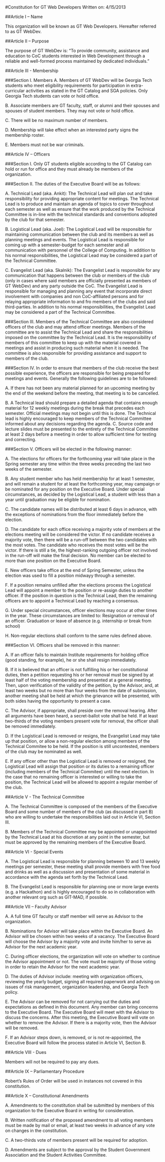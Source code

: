 #Constitution for GT Web Developers
Written on: 4/15/2013

##Article I – Name 

This organization will be known as GT Web Developers.  Hereafter referred to as GT WebDev.

##Article II – Purpose

The purpose of GT WebDev is:
“To provide community, assistance and education to CoC students interested in Web Development through a reliable and well-formed process maintained by dedicated individuals.”

##Article III - Membership

###Section I. Members
A. Members of GT WebDev will be Georgia Tech students who meet eligibility requirements for participation in extra-curricular activities as stated in the GT Catalog and SGA policies. Only Georgia Tech students can vote or hold office. 

B. Associate members are GT faculty, staff, or alumni and their spouses and spouses of student members. They may not vote or hold office.

C. There will be no maximum number of members.

D. Membership will take effect when an interested party signs the membership roster. 

E. Members must not be war criminals.

##Article IV – Officers

###Section I. 
Only GT students eligible according to the GT Catalog can hold or run for office and they must already be members of the organization.

###Section II. The duties of the Executive Board will be as follows:

A. Technical Lead (aka. Ankit): The Technical Lead will plan out and take responsibility for providing appropriate content for meetings. The Technical Lead is to produce and maintain an agenda of topics to cover throughout each semester as well as ensure that the work produced by the Technical Committee is in-line with the technical standards and conventions adopted by the club for that semester.

B. Logistical Lead (aka. Joel): The Logistical Lead will be responsible for maintaining communication between the club and its members as well as planning meetings and events. The Logistical Lead is responsible for coming up with a semester-budget for each semester and all communication with personnel of the College of Computing. In addition to his normal responsibilities, the Logistical Lead may be considered a part of the Technical Committee.

C. Evangelist Lead (aka. Skalnik): The Evangelist Lead is responsible for any communication that happens between the club or members of the club (only in cases where said members are officially presented as members of GT WebDev) and any party outside the CoC. The Evangelist Lead is responsible for managing and planning any event that incorporate direct involvement with companies and non CoC-affiliated persons and for relaying appropriate information to and fro members of the clubs and said third-parties. In addition to his normal responsibilities, the Evangelist Lead may be considered a part of the Technical Committee.

###Section III. 
Members of the Technical Committee are also considered officers of the club and may attend officer meetings. Members of the committee are to assist the Technical Lead and share the responsibilities imposed on the committee by the Technical Lead. It is the responsibility of members of this committee to keep up with the material covered in meetings and assist in producing such material when it is needed. The committee is also responsible for providing assistance and support to members of the club.

###Section IV. 
In order to ensure that members of the club receive the best possible experience, the officers are responsible for being prepared for meetings and events. Generally the following guidelines are to be followed:

A. If there has not been any material planned for an upcoming meeting by the end of the weekend before the meeting, that meeting is to be cancelled.

B. A Technical lead should prepare a detailed agenda that contains enough material for 12 weekly meetings during the break that precedes each semester. Official meetings may not begin until this is done. The Technical lead is highly encouraged to keep members of the Technical Committee informed about any decisions regarding the agenda.
C. Source code and lecture slides must be presented to the entirety of the Technical Committee at least 2 days before a meeting in order to allow sufficient time for testing and correcting.

###Section V. Officers will be elected in the following manner:

A. The elections for officers for the forthcoming year will take place in the Spring semester any time within the three weeks preceding the last two weeks of the semester.

B. Any student member who has held membership for at least 1 semester, and will remain a student for at least the forthcoming year, may campaign or be nominated for any position on the Executive Board. Under special circumstances, as decided by the Logistical Lead, a student with less than a year until graduation may be eligible for nomination.

C. The candidate names will be distributed at least 6 days in advance, with the exceptions of nominations from the floor immediately before the election.

D. The candidate for each office receiving a majority vote of members at the elections meeting will be considered the victor.  If no candidate receives a majority vote, then there will be a run-off between the two candidates with the most votes.  The candidate who receives the most votes will be the victor. If there is still a tie, the highest-ranking outgoing officer not involved in the run-off will make the final decision. No member can be elected to more than one position on the Executive Board.

E. New officers take office at the end of Spring Semester, unless the election was used to fill a position midwayy through a semester.

F. If a position remains unfilled after the elections process the Logistical Lead will appoint a member to the position or re-assign duties to another officer. If the position in question is the Technical Lead, then the remaining officers are to appoint a Technical Lead by reaching a consensus.

G. Under special circumstances, officer elections may occur at other times in the year.  These circumstances are limited to:
Resignation or removal of an officer.
Graduation or leave of absence (e.g. internship or break from school)

H. Non-regular elections shall conform to the same rules defined above. 

###Section VI. Officers shall be removed in this manner:

A. If an officer fails to maintain Institute requirements for holding office (good standing, for example), he or she shall resign immediately.

B. If it is believed that an officer is not fulfilling his or her constitutional duties, then a petition requesting his or her removal must be signed by at least half of the voting membership and presented at a general meeting.  Then, upon verification of the validity of the petition, by the Advisor, and, at least two weeks but no more than four weeks from the date of submission, another meeting shall be held at which the grievance will be presented, with both sides having the opportunity to present a case.

C. The Advisor, if appropriate, shall preside over the removal hearing.  After all arguments have been heard, a secret-ballot vote shall be held.  If at least two-thirds of the voting members present vote for removal, the officer shall be removed immediately.

D. If the Logistical Lead is removed or resigns, the Evangelist Lead may take up that position, or allow a non-regular election among members of the Technical Commitee to be held. If the position is still uncontested, members of the club may be nominated as well.

E. If any officer other than the Logistical Lead is removed or resigned, the Logistical Lead will assign that position or its duties to a remaining officer (including members of the Technical Commitee) until the next election. In the case that no remaining officer is interested or willing to take the position, the Technical Lead will be allowed to appoint a regular member of the club.

##Article V - The Technical Committee

A. The Technical Committee is composed of the members of the Executive Board and some number of members of the club (as discussed in part B) who are willing to undertake the responsibilities laid out in Article VI, Section III.

B. Members of the Technical Committee may be appointed or unappointed by the Technical Lead at his discretion at any point in the semester, but must be approved by the remaining members of the Executive Board.

##Article VI - Special Events

A. The Logistical Lead is responsible for planning between 10 and 13 weekly meetings per semester, these meeting shall provide members with free food and drinks as well as a discussion and presentation of some material in accordance with the agenda set forth by the Technical Lead.

B. The Evangelist Lead is responsible for planning one or more large events  (e.g. a Hackathon) and is highly encouraged to do so in collaboration with another relevant org such as GIT-MAD, if possible.

##Article VII – Faculty Advisor

A. A full time GT faculty or staff member will serve as Advisor to the organization.  

B. Nominations for Advisor will take place within the Executive Board.  An Advisor will be chosen within two weeks of a vacancy.  The Executive Board will choose the Advisor by a majority vote and invite him/her to serve as Advisor for the next academic year.

C. During officer elections, the organization will vote on whether to continue the Advisor appointment or not.  The vote must be majority of those voting in order to retain the Advisor for the next academic year.

D. The duties of Advisor include: meeting with organization officers, reviewing the yearly budget, signing all required paperwork and advising on issues of risk management, organization leadership, and Georgia Tech policy.

E. The Advisor can be removed for not carrying out the duties and expectations as defined in this document.  Any member can bring concerns to the Executive Board.  The Executive Board will meet with the Advisor to discuss the concerns.  After this meeting, the Executive Board will vote on whether to remove the Advisor.  If there is a majority vote, then the Advisor will be removed.

F. If an Advisor steps down, is removed, or is not re-appointed, the Executive Board will follow the process stated in Article VI, Section B.

##Article VIII - Dues

Members will not be required to pay any dues.

##Article IX – Parliamentary Procedure 

Robert’s Rules of Order will be used in instances not covered in this constitution.

##Article X – Constitutional Amendments

A. Amendments to the constitution shall be submitted by members of this organization to the Executive Board in writing for consideration.

B. Written notification of the proposed amendment to all voting members must be made by mail or email, at least two weeks in advance of any vote on changes in the constitution.

C. A two-thirds vote of members present will be required for adoption.

D. Amendments are subject to the approval by the Student Government Association and the Student Activities Committee.
